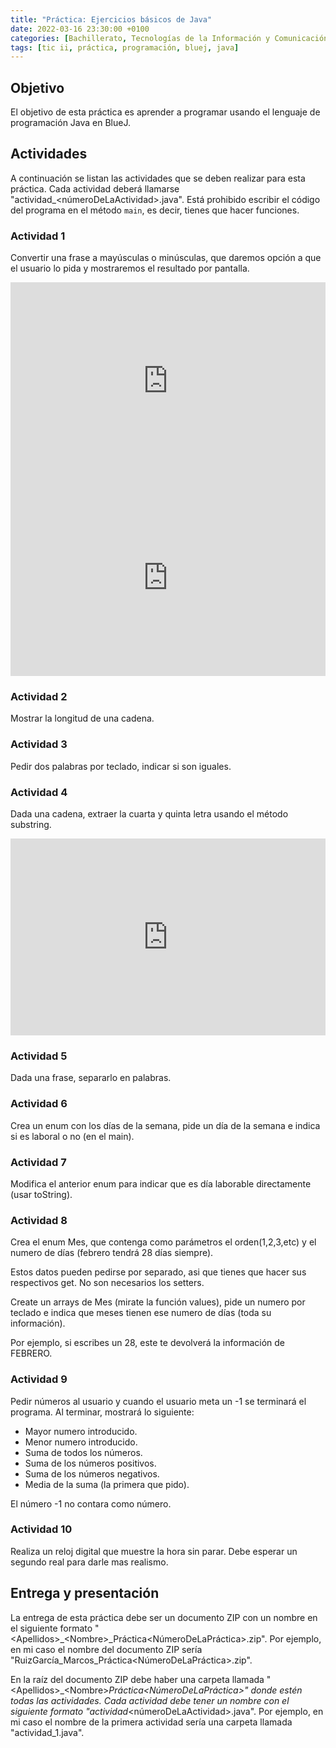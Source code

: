 ```yaml
---
title: "Práctica: Ejercicios básicos de Java"
date: 2022-03-16 23:30:00 +0100
categories: [Bachillerato, Tecnologías de la Información y Comunicación II]
tags: [tic ii, práctica, programación, bluej, java]
---
```


## Objetivo

El objetivo de esta práctica es aprender a programar usando el lenguaje de programación Java en BlueJ.

## Actividades

A continuación se listan las actividades que se deben realizar para esta práctica. Cada actividad deberá llamarse "actividad_\<númeroDeLaActividad\>.java". Está prohibido escribir el código del programa en el método `main`, es decir, tienes que hacer funciones.

### Actividad 1

Convertir una frase a mayúsculas o minúsculas, que daremos opción a que el usuario lo pida y mostraremos el resultado por pantalla.

<iframe width="100%" height="315" src="https://www.youtube.com/embed/L3Zf2q-oCko" title="YouTube video player" frameborder="0" allow="accelerometer; autoplay; clipboard-write; encrypted-media; gyroscope; picture-in-picture" allowfullscreen></iframe>

<iframe width="100%" height="315" src="https://www.youtube.com/embed/7dGiTkO55hY" title="YouTube video player" frameborder="0" allow="accelerometer; autoplay; clipboard-write; encrypted-media; gyroscope; picture-in-picture" allowfullscreen></iframe>

### Actividad 2

Mostrar la longitud de una cadena.

### Actividad 3

Pedir dos palabras por teclado, indicar si son iguales.

### Actividad 4

Dada una cadena, extraer la cuarta y quinta letra usando el método substring.

<iframe width="100%" height="315" src="https://www.youtube.com/embed/cn0n2ggXysc" title="YouTube video player" frameborder="0" allow="accelerometer; autoplay; clipboard-write; encrypted-media; gyroscope; picture-in-picture" allowfullscreen></iframe>

### Actividad 5

Dada una frase, separarlo en palabras.

### Actividad 6

Crea un enum con los días de la semana, pide un día de la semana e indica si es laboral o no (en el main).

### Actividad 7

Modifica el anterior enum para indicar que es día laborable directamente (usar toString).

### Actividad 8

Crea el enum Mes, que contenga como parámetros el orden(1,2,3,etc) y el numero de días (febrero tendrá 28 días siempre).

Estos datos pueden pedirse por separado, asi que tienes que hacer sus respectivos get. No son necesarios los setters.

Create un arrays de Mes (mirate la función values), pide un numero por teclado e indica que meses tienen ese numero de días (toda su información).

Por ejemplo, si escribes un 28, este te devolverá la información de FEBRERO.

### Actividad 9

Pedir números al usuario y cuando el usuario meta un -1 se terminará el programa.
Al terminar, mostrará lo siguiente:

- Mayor numero introducido.
- Menor numero introducido.
- Suma de todos los números.
- Suma de los números positivos.
- Suma de los números negativos.
- Media de la suma (la primera que pido).

El número -1 no contara como número.

### Actividad 10

Realiza un reloj digital que muestre la hora sin parar.
Debe esperar un segundo real para darle mas realismo.

## Entrega y presentación

La entrega de esta práctica debe ser un documento ZIP con un nombre en el siguiente formato "\<Apellidos\>_\<Nombre\>_Práctica\<NúmeroDeLaPráctica\>.zip". Por ejemplo, en mi caso el nombre del documento ZIP sería "RuizGarcía_Marcos_Práctica\<NúmeroDeLaPráctica\>.zip". 

En la raíz del documento ZIP debe haber una carpeta llamada "\<Apellidos\>_\<Nombre\>_Práctica\<NúmeroDeLaPráctica\>" donde estén todas las actividades. Cada actividad debe tener un nombre con el siguiente formato "actividad_\<númeroDeLaActividad\>.java". Por ejemplo, en mi caso el nombre de la primera actividad sería una carpeta llamada "actividad_1.java".


